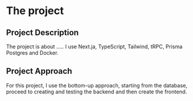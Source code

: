 # The project
## Project Description
The project is about .....
I use Next.ja, TypeScript, Tailwind, tRPC, Prisma Postgres and Docker.

## Project Approach
For this project, I use the bottom-up approach, starting from the database, proceed to creating and testing the backend and then create the frontend.
